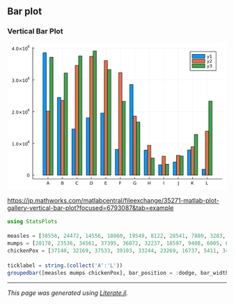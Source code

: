 ## Bar plot
### Vertical Bar Plot

![vertical_bar_plot.png](images/vertical_bar_plot.png)

https://jp.mathworks.com/matlabcentral/fileexchange/35271-matlab-plot-gallery-vertical-bar-plot?focused=6793087&tab=example

````julia
using StatsPlots

measles = [38556, 24472, 14556, 18060, 19549, 8122, 28541, 7880, 3283, 4135, 7953, 1884]
mumps = [20178, 23536, 34561, 37395, 36072, 32237, 18597, 9408, 6005, 6268, 8963, 13882]
chickenPox = [37140, 32169, 37533, 39103, 33244, 23269, 16737, 5411, 3435, 6052, 12825, 23332]

ticklabel = string.(collect('A':'L'))
groupedbar([measles mumps chickenPox], bar_position = :dodge, bar_width=0.7, xticks=(1:12, ticklabel))
````

---

*This page was generated using [Literate.jl](https://github.com/fredrikekre/Literate.jl).*


